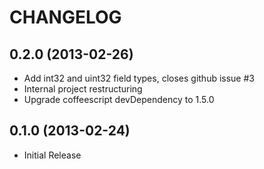 # CHANGELOG

## 0.2.0 (2013-02-26)
- Add int32 and uint32 field types, closes github issue #3
- Internal project restructuring
- Upgrade coffeescript devDependency to 1.5.0

## 0.1.0 (2013-02-24)
- Initial Release